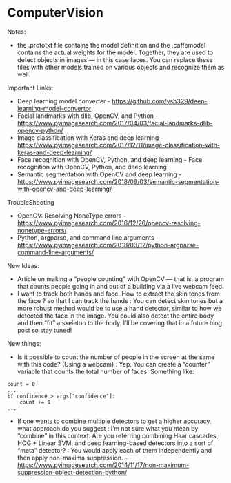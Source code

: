 # ComputerVision

Notes:
- the .prototxt file contains the model definition and the .caffemodel contains the actual weights for the model. Together, they are used to detect objects in images — in this case faces. You can replace these files with other models trained on various objects and recognize them as well.


Important Links:

- Deep learning model converter - https://github.com/ysh329/deep-learning-model-convertor
- Facial landmarks with dlib, OpenCV, and Python - https://www.pyimagesearch.com/2017/04/03/facial-landmarks-dlib-opencv-python/
- Image classification with Keras and deep learning - https://www.pyimagesearch.com/2017/12/11/image-classification-with-keras-and-deep-learning/
- Face recognition with OpenCV, Python, and deep learning - Face recognition with OpenCV, Python, and deep learning
- Semantic segmentation with OpenCV and deep learning - https://www.pyimagesearch.com/2018/09/03/semantic-segmentation-with-opencv-and-deep-learning/

 

TroubleShooting
- OpenCV: Resolving NoneType errors - https://www.pyimagesearch.com/2016/12/26/opencv-resolving-nonetype-errors/
- Python, argparse, and command line arguments - https://www.pyimagesearch.com/2018/03/12/python-argparse-command-line-arguments/


New Ideas:
- Article on making a “people counting” with OpenCV — that is, a program that counts people going in and out of a building via a live webcam feed. 
- I want to track both hands and face. How to extract the skin tones from the face ? so that I can track the hands : You can detect skin tones but a more robust method would be to use a hand detector, similar to how we detected the face in the image. You could also detect the entire body and then “fit” a skeleton to the body. I’ll be covering that in a future blog post so stay tuned!

New things:
- Is it possible to count the number of people in the screen at the same with this code? (Using a webcam) : Yep. You can create a “counter” variable that counts the total number of faces. Something like:
```
count = 0
...
if confidence > args["confidence"]:
    count += 1
...
```
- If one wants to combine multiple detectors to get a higher accuracy, what approach do you suggest : I’m not sure what you mean by “combine” in this context. Are you referring combining Haar cascades, HOG + Linear SVM, and deep learning-based detectors into a sort of “meta” detector? : You would apply each of them independently and then apply non-maxima suppression. - https://www.pyimagesearch.com/2014/11/17/non-maximum-suppression-object-detection-python/
